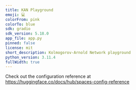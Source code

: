 ```yaml
---
title: KAN Playground
emoji: 💻
colorFrom: pink
colorTo: blue
sdk: gradio
sdk_version: 5.18.0
app_file: app.py
pinned: false
license: mit
short_description: Kolmogorov-Arnold Network playground
python_version: 3.11.4
fullWidth: true
---
```


Check out the configuration reference at https://huggingface.co/docs/hub/spaces-config-reference
